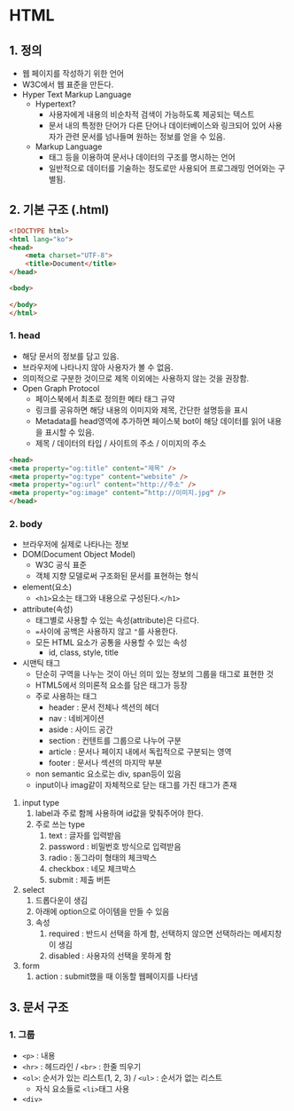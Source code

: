 # HTML



## 1. 정의

- 웹 페이지를 작성하기 위한 언어
- W3C에서 웹 표준을 만든다.
- Hyper Text Markup Language
  - Hypertext?
    - 사용자에게 내용의 비순차적 검색이 가능하도록 제공되는 텍스트
    - 문서 내의 특정한 단어가 다른 단어나 데이터베이스와 링크되어 있어 사용자가 관련 문서를 넘나들며 원하는 정보를 얻을 수 있음.
  - Markup Language
    - 태그 등을 이용하여 문서나 데이터의 구조를 명시하는 언어
    - 일반적으로 데이터를 기술하는 정도로만 사용되어 프로그래밍 언어와는 구별됨.



## 2. 기본 구조 (.html)

```html
<!DOCTYPE html>
<html lang="ko">
<head>
    <meta charset="UTF-8">
    <title>Document</title>
</head>

<body>
    
</body>
</html>
```

### 1. head

- 해당 문서의 정보를 담고 있음.
- 브라우저에 나타나지 않아 사용자가 볼 수 없음.
- 의미적으로 구분한 것이므로 제목 이외에는 사용하지 않는 것을 권장함.
- Open Graph Protocol
  - 페이스북에서 최초로 정의한 메타 태그 규약
  - 링크를 공유하면 해당 내용의 이미지와 제목, 간단한 설명등을 표시
  - Metadata를 head영역에 추가하면 페이스북 bot이 해당 데이터를 읽어 내용을 표시할 수 있음.
  - 제목 / 데이터의 타입 / 사이트의 주소 / 이미지의 주소  

```html
<head>
<meta property="og:title" content="제목" />
<meta property="og:type" content="website" />
<meta property="og:url" content="http://주소" />
<meta property="og:image" content=”http://이미지.jpg" />
</head>
```



### 2. body

- 브라우저에 실제로 나타나는 정보
- DOM(Document Object Model)
  - W3C 공식 표준
  - 객체 지향 모델로써 구조화된 문서를 표현하는 형식
- element(요소)
  - `<h1>`요소는 태그와 내용으로 구성된다.`</h1>`
- attribute(속성)
  - 태그별로 사용할 수 있는 속성(attribute)은 다르다.
  - `=`사이에 공백은 사용하지 않고 `"`를 사용한다.
  - 모든 HTML 요소가 공통을 사용할 수 있는 속성
    - id, class, style, title
- 시맨틱 태그
  - 단순히 구역을 나누는 것이 아닌 의미 있는 정보의 그룹을 태그로 표현한 것
  - HTML5에서 의미론적 요소를 담은 태그가 등장
  - 주로 사용하는 태그
    - header : 문서 전체나 섹션의 헤더
    - nav : 네비게이션
    - aside : 사이드 공간
    - section : 컨텐트를 그룹으로 나누어 구분
    - article : 문서나 페이지 내에서 독립적으로 구분되는 영역
    - footer : 문서나 섹션의 마지막 부분
  - non semantic 요소로는 div, span등이 있음
  - input이나 imag같이 자체적으로 닫는 태그를 가진 태그가 존재



1. input type
   1. label과 주로 함께 사용하며 id값을 맞춰주어야 한다.
   2. 주로 쓰는 type
      1. text : 글자를 입력받음
      2. password : 비밀번호 방식으로 입력받음
      3. radio : 동그라미 형태의 체크박스
      4. checkbox : 네모 체크박스
      5. submit : 제출 버튼
2. select
   1. 드롭다운이 생김
   2. 아래에 option으로 아이템을 만들 수 있음
   3. 속성
      1. required : 반드시 선택을 하게 함, 선택하지 않으면 선택하라는 메세지창이 생김
      2. disabled : 사용자의 선택을 못하게 함
3. form
   1. action : submit했을 때 이동할 웹페이지를 나타냄



## 3. 문서 구조

### 1. 그룹

- `<p>` : 내용
- `<hr>` : 헤드라인 / `<br>` : 한줄 띄우기
- `<ol>`: 순서가 있는 리스트(1, 2, 3) /  `<ul>` : 순서가 없는 리스트
  - 자식 요소들로 `<li>`태그 사용
- `<div>` 




